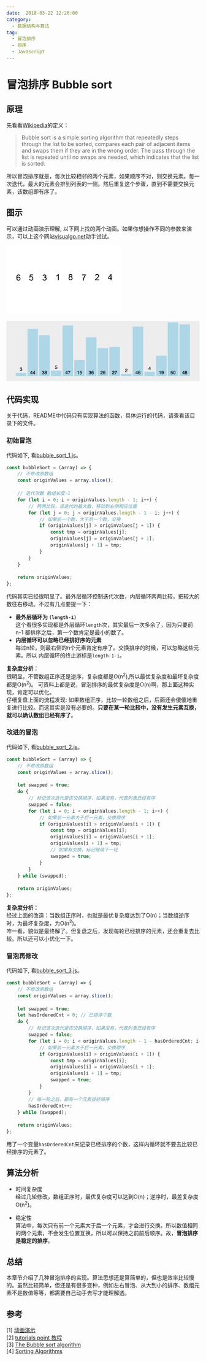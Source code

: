 ```yaml
---
date:  2018-03-22 12:26:00
category:
  - 数据结构与算法 
tag: 
  - 冒泡排序 
  - 排序 
  - Javascript
---
```

# 冒泡排序 Bubble sort

## 原理
先看看[Wikipedia](https://en.wikipedia.org/wiki/Bubble_sort)的定义：
>Bubble sort is a simple sorting algorithm that repeatedly steps through the list to be sorted, compares each pair of adjacent items and swaps them if they are in the wrong order. The pass through the list is repeated until no swaps are needed, which indicates that the list is sorted. 

所以冒泡排序就是，每次比较相邻的两个元素，如果顺序不对，则交换元素。每一次迭代，最大的元素会排到列表的一侧。然后重复这个步骤，直到不需要交换元素，该数组即有序了。

## 图示
可以通过动画演示理解, 以下网上找的两个动画。如果你想操作不同的参数来演示，可以上这个网站[visualgo.net](https://visualgo.net/en/sorting?slide=1)动手试试。

![图示1](./bubbleSort1.gif)

![图示2](./bubbleSort2.gif)

## 代码实现
关于代码，README中代码只有实现算法的函数，具体运行的代码，请查看该目录下的文件。

### 初始冒泡
代码如下, 看[bubble_sort_1.js](./bubble_sort_1.js)。
```javascript
const bubbleSort = (array) => {
    // 不修改原数组
    const originValues = array.slice(); 

    // 迭代次数 数组长度-1
    for (let i = 0; i < originValues.length - 1; i++) {
        // 两两比较，该迭代的最大数，移动到右侧相应位置
        for (let j = 0; j < originValues.length - 1 - i; j++) {
            // 如果前一个数，大于后一个数，交换
            if (originValues[j] > originValues[j + 1]) {
                const tmp = originValues[j];
                originValues[j] = originValues[j + 1];
                originValues[j + 1] = tmp;
            }
        }
    }

    return originValues;
};
```
代码其实已经很明显了。最外层循环控制迭代次数，内层循环两两比较，把较大的数往右移动。不过有几点要提一下：
- **最外层循环为 `(length-1)`**  
这个看很多实现都是外层循环`length`次，其实最后一次多余了，因为只要前 n-1 都排序之后，第一个数肯定是最小的数了。
- **内层循环可以忽略已经排好序的元素**  
每过n轮，则最右侧的n个元素肯定有序了。交换排序的时候，可以忽略这些元素。所以
内层循环的终止游标是`length-1-i`。

**复杂度分析：**   
很明显，不管数组正序还是逆序，复杂度都是O(n<sup>2</sup>),所以最优复杂度和最坏复杂度都是O(n<sup>2</sup>)。 可资料上都是说，冒泡排序的最优复杂度是O(n)啊，那上面这种实现，肯定可以优化。  
仔细复盘上面的流程发现: 如果数组正序，比较一轮数组之后，后面还会傻傻地重复进行比较。而这其实是没有必要的。**只要在某一轮比较中，没有发生元素互换，就可以确认数组已经有序了**。

### 改进的冒泡
代码如下, 看[bubble_sort_2.js](./bubble_sort_2.js)。
```javascript
const bubbleSort = (array) => {
    // 不修改原数组
    const originValues = array.slice(); 

    let swapped = true;
    do {
        // 标记该次迭代是否交换顺序，如果没有，代表列表已经有序
        swapped = false;
        for (let i = 0; i < originValues.length - 1; i++) {
            // 如果前一元素大于后一元素，交换顺序
            if (originValues[i] > originValues[i + 1]) {
                const tmp = originValues[i];
                originValues[i] = originValues[i + 1];
                originValues[i + 1] = tmp;
                // 如果有交换，标记继续下一轮
                swapped = true;
            }
        }
    } while (swapped);

    return originValues;
};
```
**复杂度分析：**   
经过上面的改造：当数组正序时，也就是最优复杂度达到了O(n)；当数组逆序时，为最坏复杂度，为O(n<sup>2</sup>)。  
咋一看，貌似是最终解了。但复盘之后，发现每轮已经排序的元素，还会重复去比较。所以还可以小优化一下。

### 冒泡再修改
代码如下, 看[bubble_sort_3.js](./bubble_sort_3.js)。
```javascript
const bubbleSort = (array) => {
    // 不修改原数组
    const originValues = array.slice(); 

    let swapped = true;
    let hasOrderedCnt = 0; // 已排序个数
    do {
        // 标记该次迭代是否交换顺序，如果没有，代表列表已经有序
        swapped = false;
        for (let i = 0; i < originValues.length - 1 - hasOrderedCnt; i++) {
            // 如果前一元素大于后一元素，交换顺序
            if (originValues[i] > originValues[i + 1]) {
                const tmp = originValues[i];
                originValues[i] = originValues[i + 1];
                originValues[i + 1] = tmp;
                swapped = true;
            }
        }
        // 每一轮之后，都有一个元素排好顺序
        hasOrderedCnt++;
    } while (swapped);

    return originValues;
};
```
用了一个变量`hasOrderedCnt`来记录已经排序的个数，这样内循环就不要去比较已经排序的元素了。
## 算法分析
- 时间复杂度  
经过几轮修改，数组正序时，最优复杂度可以达到O(n)；逆序时，最差复杂度O(n<sup>2</sup>)。

- 稳定性  
算法中，每次只有前一个元素大于后一个元素，才会进行交换。所以数值相同的两个元素，不会发生位置互换，所以可以保持之前前后顺序。故，**冒泡排序是稳定的排序**。
## 总结
本章节介绍了几种冒泡排序的实现。算法思想还是算简单的，但也是效率比较慢的。虽然比较简单，但还是有很多变种，例如左右冒泡、从大到小的排序、数组元素不是数值等等，都需要自己动手去写才能理解透。

## 参考
[1] [动画演示](https://visualgo.net/en/sorting)  
[2] [tutorials point 教程](https://www.tutorialspoint.com/data_structures_algorithms/index.htm)  
[3] [The Bubble sort algorithm](http://blog.benoitvallon.com/sorting-algorithms-in-javascript/the-bubble-sort-algorithm/)  
[4] [Sorting Algorithms](https://brilliant.org/wiki/sorting-algorithms/)